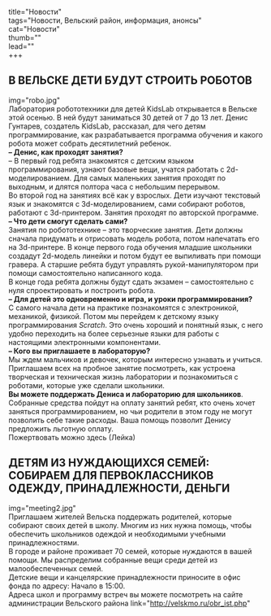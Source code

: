 title="Новости"  
tags="Новости, Вельский район, информация, анонсы"  
cat="Новости"  
thumb=""  
lead=""  
+++

## В ВЕЛЬСКЕ ДЕТИ БУДУТ СТРОИТЬ РОБОТОВ
img="robo.jpg"      
Лаборатория робототехники для детей KidsLab открывается в Вельске этой осенью. В ней будут заниматься 30 детей от 7 до 13 лет. Денис Гунтарев, создатель KidsLab, рассказал, для чего детям программирование, как разрабатывается программа обучения и какого робота может собрать десятилетний ребенок.  
**– Денис, как проходят занятия?**  
– В первый год ребята знакомятся с детским языком программирования, узнают базовые вещи, учатся работать с 2d-моделированием. Для самых маленьких занятия проходят по выходным, и длятся полтора часа с небольшим перерывом.  
Во второй год на занятиях всё как у взрослых. Дети изучают текстовый язык и знакомятся с 3d-моделированием, сами собирают роботов, работают с 3d-принтером. Занятия проходят по авторской программе.  
**– Что дети смогут сделать сами?**  
Занятия по робототехнике – это творческие занятия. Дети должны сначала придумать и отрисовать модель робота, потом напечатать его на 3d-принтере. В конце первого года обучения младшие школьники создадут 2d-модель линейки и потом будут ее выпиливать при помощи гравера. А старшие ребята будут управлять рукой-манипулятором при помощи самостоятельно написанного кода.  
В конце года ребята должны будут сдать экзамен – самостоятельно с нуля спроектировать и построить робота.  
**– Для детей это одновременно и игра, и уроки программирования?**  
С самого начала дети на практике познакомятся с электроникой, механикой, физикой. Потом мы перейдем к детскому языку программирования *Scratch*. Это очень хороший и понятный язык, с него удобно переходить на более серьезные языки для работы с настоящими электронными компонентами.  
**– Кого вы приглашаете в лабораторую?**  
Мы ждем мальчиков и девочек, которым интересно узнавать и учиться. Приглашаем всех на пробное занятие посмотреть, как устроена творческая и техническая жизнь лаборатории и познакомиться с роботами, которые уже сделали школьники.    
**Вы можете поддержать Дениса и лабораторию для школьников**. Собранные средства пойдут на оплату занятий ребят, кто очень хочет заняться программированием, но чьи родители в этом году не могут позволить себе такие расходы. Ваша помощь позволит Денису предложить льготную оплату.    
Пожертвовать можно здесь (Лейка)


## ДЕТЯМ ИЗ НУЖДАЮЩИХСЯ СЕМЕЙ: СОБИРАЕМ ДЛЯ ПЕРВОКЛАССНИКОВ ОДЕЖДУ, ПРИНАДЛЕЖНОСТИ, ДЕНЬГИ
img="meeting2.jpg"    
Приглашаем жителей Вельска поддержать родителей, которые собирают своих детей в школу. Многим из них нужна помощь, чтобы обеспечить школьников одеждой и необходимыми учебными принадлежностями.   
В городе и районе проживает 70 семей, которые нуждаются в вашей помощи. Мы распределим собранные вещи среди детей из малообеспеченных семей.   
Детские вещи и канцелярские принадлежности приносите в офис фонда по адресу: 
Начало в 15:00.  
Адреса школ и программу встреч вы можете посмотреть на сайте администрации Вельского района link="http://velskmo.ru/obr_ist.php"
